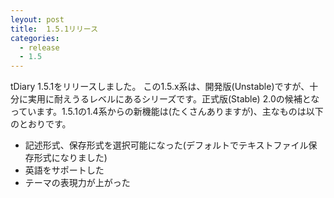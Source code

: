 ```yaml
---
leyout: post
title:  1.5.1リリース
categories:
  - release
  - 1.5
---
```

 tDiary 1.5.1をリリースしました。
 この1.5.x系は、開発版(Unstable)ですが、十分に実用に耐えうるレベルにあるシリーズです。正式版(Stable) 2.0の候補となっています。1.5.1の1.4系からの新機能は(たくさんありますが)、主なものは以下のとおりです。

 * 記述形式、保存形式を選択可能になった(デフォルトでテキストファイル保存形式になりました)
 * 英語をサポートした
 * テーマの表現力が上がった

